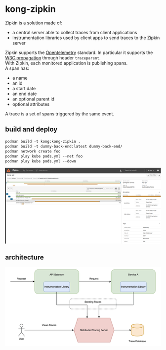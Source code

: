 # kong-zipkin
Zipkin is a solution made of:
- a central server able to collect traces from client applications
- instrumentation libraries used by client apps to send traces to the Zipkin server

Zipkin supports the [Opentelemetry](https://opentelemetry.io/docs/) standard. In particular it supports the [W3C propagation](https://www.w3.org/TR/trace-context/#traceparent-header) through header `traceparent`.  
With Zipkin, each monitored application is publishing spans.  
A span has:
- a name
- an id
- a start date
- an end date
- an optional parent id
- optional attributes

A trace is a set of spans triggered by the same event.
## build and deploy
```
podman build -t kong:kong-zipkin .
podman build -t dummy-back-end:latest dummy-back-end/
podman network create foo
podman play kube pods.yml --net foo
podman play kube pods.yml --down
```
![zipkin](docs/image/zipkin.png)
## architecture
![architecture](docs/image/distributed-tracing.png)
